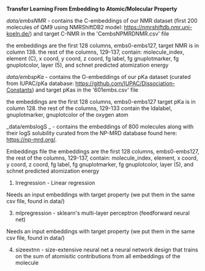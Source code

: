 **Transfer Learning From Embedding to Atomic/Molecular Property**

_data/embsNMR_ - contains the C-embeddings of our NMR dataset (first 200 molecules of QM9 using NMRShiftDB2 model: https://nmrshiftdb.nmr.uni-koeln.de/) and target C-NMR in the 'CembsNPMRDNMR.csv' file

   the embeddings are the first 128 columns, embs0-embs127, 
   target NMR is in column 138. 
   the rest of the columns, 129-137, contain: molecule_index, element (C), x 
   coord, y coord, z coord, fg label, fg gnuplotmarker, fg gnuplotcolor, layer 
   (5), and schnet predicted atomization energy 

_data/embspKa_ - contains the O-embeddings of our pKa dataset (curated from IUPAC/pKa database: https://github.com/IUPAC/Dissociation-Constants) and target pKas in the '601embs.csv' file

   the embeddings are the first 128 columns, embs0-embs127
   target pKa is in column 128. 
   the rest of the columns, 129-133 contain the ldalabel, gnuplotmarker, 
   gnuplotcolor of the oxygen atom

_data/embslogS _ - contains the embeddings of 800 molecules along with their logS solubility curated from the NP-MRD database found here: https://np-mrd.org/. 

   Embeddings file
   the embeddings are the first 128 columns, embs0-embs127, 
   the rest of the columns, 129-137, contain: molecule_index, element, x 
   coord, y coord, z coord, fg label, fg gnuplotmarker, fg gnuplotcolor, layer 
   (5), and schnet predicted atomization energy 


1) lrregression - Linear regression 

Needs an input embeddings with target property (we put them in the same csv file, found in data/)

   
3) mlpregression - sklearn's multi-layer perceptron (feedforward neural net) 

Needs an input embeddings with target property (we put them in the same csv file, found in data/)

   
4) sizeextnn - size-extensive neural net a neural network design that trains on the sum of atomisitic contributions from all embeddings of the molecule
